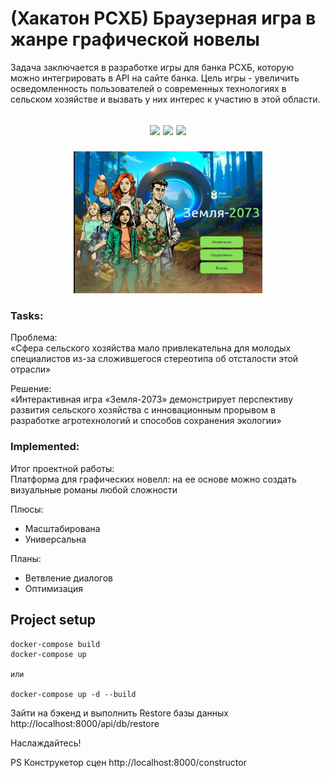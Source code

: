 # (Хакатон РСХБ) Браузерная игра в жанре графической новелы 
Задача заключается в разработке игры для банка РСХБ, которую можно интегрировать в API на сайте банка. Цель игры - увеличить осведомленность пользователей о современных технологиях в сельском хозяйстве и вызвать у них интерес к участию в этой области.

<h2 align="center">
<p align="center">

<img src="https://img.shields.io/badge/FastAPI-0.95-green">

<img src="https://img.shields.io/badge/SQLAlchemy-2.0.7-green" >

<img src="https://img.shields.io/badge/React-18.2-blue">


</p>
</h2>

<p align="center">
<img src="https://github.com/LatikDesu/game/blob/master/32.png" width="60%"></p>

### Tasks:
Проблема:<br>
«Сфера сельского хозяйства мало привлекательна для молодых специалистов из-за сложившегося стереотипа об отсталости этой отрасли»

Решение:<br>
«Интерактивная игра «Земля-2073» демонстрирует перспективу развития сельского хозяйства с инновационным прорывом в разработке агротехнологий и способов сохранения экологии»

### Implemented:
Итог проектной работы:<br>
Платформа для графических новелл: на ее основе можно создать визуальные романы любой сложности

Плюсы:
- Масштабирована
- Универсальна

Планы:
- Ветвление диалогов
- Оптимизация

## Project setup

```
docker-compose build
docker-compose up

или

docker-compose up -d --build
```

Зайти на бэкенд и выполнить Restore базы данных
http://localhost:8000/api/db/restore

Наслаждайтесь!

PS Конструкетор сцен http://localhost:8000/constructor
